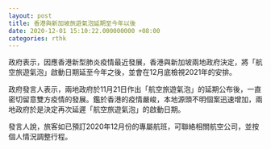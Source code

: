 ```yaml
---
layout: post
title: 香港與新加坡旅遊氣泡延期至今年以後
date: 2020-12-01 15:10:22.000000000 +08:00
categories: rthk
---
```


政府表示，因應香港新型肺炎疫情最近發展，香港與新加坡兩地政府決定，將「航空旅遊氣泡」啟動日期延至今年之後，並會在12月底檢視2021年的安排。

政府發言人表示，兩地政府於11月21日作出「航空旅遊氣泡」的延期公布後，一直密切留意雙方疫情的發展。鑑於香港的疫情嚴峻，本地源頭不明個案迅速增加，兩地政府於是決定再次延遲「航空旅遊氣泡」的啟動日期。

發言人說，旅客如已預訂2020年12月份的專屬航班，可聯絡相關航空公司，並按個人情況調整行程。
